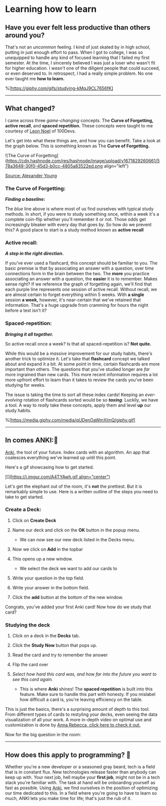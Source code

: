 # Learning how to learn

## Have you ever felt less productive than others around you?

That's not an *uncommon* feeling. I kind of just skated by in high school, putting in just enough effort to pass. When I got to college, I was so unequipped to handle any kind of focused learning that I failed my first semester. At the time, I sincerely believed I was just a loser who wasn't fit for higher education. I *wasn't* one of the diligent people that could succeed, or even deserved to. In retrospect, I had a really simple problem. No one ever taught me **how to learn.**

%[https://giphy.com/gifs/studying-kMqJ9CL7656fK] 

---

## What changed?

I came across three *game-changing* concepts. The **Curve of Forgetting, active recall**, and **spaced repetition.** These concepts were taught to me courtesy of [Leon Noel](https://twitter.com/leonnoel) of 100Devs.

Let's get into what these things are, and how you can benefit. Take a look at the graph below. This is something known as The **Curve of Forgetting.**

![The Curve of Forgetting](https://cdn.hashnode.com/res/hashnode/image/upload/v1671829260661/578a3649-30f0-45d3-b0cc-4805a83522ed.png align="left")

[Source: Alexander Young](https://blog.alexanderfyoung.com/how-i-got-top-grades-in-medicine-and-surgery-using-active-recall-a-practical-guide/)

### The Curve of Forgetting:

***Finding a baseline:***

The *blue* line above is where most of us find ourselves with typical study methods. In short, if you were to study something once, within a week it's a complete coin-flip whether you'll remember it or not. Those odds get increasingly bleaker with every day that goes by. So how do we prevent this? A good place to start is a study method known as **active recall**

### Active recall:

***A step in the right direction*.**

If you've ever used a flashcard, this concept should be familiar to you. The basic premise is that by associating an answer with a question, over time connections form in the brain between the two. The **more** you practice associating an answer with a question, the **easier** it is to remember. Makes sense right? If we reference the graph of forgetting again, we'll find that each purple line represents *one* session of active recall. Without recall, we are almost certain to forget everything within 5 weeks. With **a single** session **a week,** however, it's near-certain that we've retained that information. That's a huge upgrade from cramming for hours the night before a test isn't it?

### **Spaced-repetition:**

***Bringing it all together.***

So active recall once a week? Is that all spaced-repetition is? **Not quite.**

While this would be a *massive* improvement for our study habits, there's another trick to optimize it. Let's take that **flashcard** concept we talked about and expand it a bit. At some point in time, certain flashcards are more important than others. The questions that you've studied longer are *far* more ingrained than new cards. This more recent information requires a lot more upfront effort to learn than it takes to review the cards you've been studying for weeks.

The issue is taking the time to sort all these index cards! Keeping an *ever-evolving* rotation of flashcards sorted would be so ***taxing***. Luckily, we have a tool. A way to *really* take these concepts, apply them and level **up** our study habits.

%[https://media.giphy.com/media/qUDenOaWmXImQ/giphy.gif] 

---

## In comes ANKI:🦸

[Anki](https://apps.ankiweb.net/), the tool of your future. Index cards with an algorithm. An app that coalesces everything we've learned up until this point.

Here's a gif showcasing how to get started.

[![](https://i.imgur.com/A4TYAwh.gif align="center")](https://imgur.com/a/uvh9f4b)

Let's get the elephant out of the room, it's **not** the prettiest. But it is remarkably simple to use. Here is a written outline of the steps you need to take to get started.

### Create a Deck:

1. Click on **Create Deck**
    
2. Name our deck and click on the **OK** button in the popup menu.
    
    * We can now see our new deck listed in the Decks menu.
        
3. Now we click on **Add** in the topbar
    
4. This opens up a new window.
    
    * We select the deck we want to add our cards to
        
5. Write your question in the top field.
    
6. Write your answer in the bottom field.
    
7. Click the **add** button at the bottom of the new window.
    

Congrats, you've added your first Anki card! Now how do we study that card?

### Studying the deck

1. Click on a deck in the **Decks** tab.
    
2. Click the **Study Now** button that pops up.
    
3. Read the card and try to remember the answer
    
4. Flip the card over
    
5. *Select how hard this card was, and how far into the future you want to see this card again.*
    
    * This is where **Anki** shines! The **spaced repetition** is built into this feature. Make sure to handle this part with honesty. If you mislabel how difficult a card is, you're leaving efficiency on the table.
        

This is just the basics, there's a surprising amount of depth to this tool. From different types of cards to restyling your decks, even seeing the data visualization of all your work. A more in-depth video on optimal use and customization is done by [Anna Rebecca, click here to check it out.](https://www.youtube.com/watch?v=FZ6w2DfB6Os)

Now for the big question in the room:

---

## How does this apply to programming? 🤔

Whether you're a new developer or a seasoned gray beard, tech is a field that is in constant flux. New technologies release faster than anybody can keep up with. Your next job, hell maybe your **first job**, might not be in a tech stack you're familiar with. The task at hand will be onboarding yourself as fast as possible. Using [Anki](https://apps.ankiweb.net/), we find ourselves in the position of optimizing our time dedicated to this. In a field where you're going to have to learn so much, ANKI lets you make time for life; that's just the rub of it.
